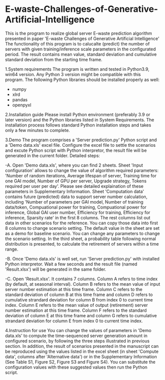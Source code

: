 # E-waste-Challenges-of-Generative-Artificial-Intelligence
This is the program to realize global server E-waste prediction algorithm presented in paper 'E-waste Challenges of Generative Artificial Intelligence' The functionality of this program is to calucalte (predict) the number of servers with given training/inference scale parameters in the configurated period. The result contains mean value, standard deviation and cumulative standard deviation from the starting time frame.

1.System requirements
The program is written and tested in Python3.9, win64 version. Any Python 3 version might be compatible with this program.
The following Python libraries should be installed properly as well:
 - numpy
 - xlrd
 - pandas
 - openpyxl

2.Installation guide
Please install Python environment (preferably 3.9 or later version) and the Python libraries listed in System Requirements. The installation process follows standard Python installation steps and takes only a few minutes to complete.

3.Demo
The program comprises a 'Server prediction.py' Python script and a 'Demo data.xls' excel file. Configure the excel file to settle the scenarios and excute Python script with Python interpretor, the result file will be generated in the current folder. Detailed steps:

-A. Open 'Demo data.xls', where you can find 2 sheets. Sheet 'Input configuration' allows to change the value of algorithm required parameters: 'Number of random iterations, Average lifespan of server, Training time for one GAI model, Number of GPU per server, Upgrade strategy, Tokens required per user per day'. Please see detailed explaination of these parameters in Supplementary Information. Sheet 'Computation data' contains future (predicted) data to support server number calculation, including 'Number of parameters per GAI model, Number of training data/token, Compuational power for training, Compuational power for inference, Global GAI user number, Efficiency for training, Efficiency for inference, Sparsity rate' in the first 8 columns. The rest columns list out data in other scenarios for the reference. You can copy those data into first 8 columns to change scenario setting. The default value in the sheet are set as a demo for baseline scenario. You can change any parameters to change the scenario setting. In the third sheet, a probability table following normal distribution is presented, to calculate the retirement of servers within a time range.

-B. Once 'Demo data.xls' is well set, run 'Server prediction.py' with installed Python interpretor. Wait a few seconds and the result file (named 'Result.xlsx') will be generated in the same folder.

-C. Open 'Result.xlsx'. It contains 7 columns. Column A refers to time index (by default, at seasonal interval). Column B refers to the mean value of input server number estimation at this time frame. Column C refers to the standard deviation of column B at this time frame and column D refers to cumulative strandard deviation for column B from index 0 to current time index. Column E refers to the mean value of output (retirement) server number estimation at this time frame. Column F refers to the standard deviation of column E at this time frame and column G refers to cumulative strandard deviation for column E from index 0 to current time index. 

4.Instruction for use
You can change the values of parameters in 'Demo data.xls' to compute the time-sequenced server generation amount in configured scenario, by following the three steps illustrated in previous section.
In addition, the result of scenarios presented in the manuscript can be reproduced using the values listed in the excel sheet (in sheet 'Compute data', columns after 'Alternative data') or in the Supplementary Information (See Table S1, Figure S2, Figure S3 and Figure S4). You can substitute the configuration values with these suggested values then run the Python script.
